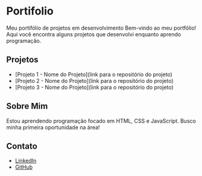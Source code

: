 # Portifolio
Meu portifólio de projetos em desenvolvimento
Bem-vindo ao meu portfólio! Aqui você encontra alguns projetos que desenvolvi enquanto aprendo programação.  

## Projetos  
- [Projeto 1 - Nome do Projeto](link para o repositório do projeto)  
- [Projeto 2 - Nome do Projeto](link para o repositório do projeto)  
- [Projeto 3 - Nome do Projeto](link para o repositório do projeto)  

## Sobre Mim  
Estou aprendendo programação focado em HTML, CSS e JavaScript. Busco minha primeira oportunidade na área!  

## Contato  
- [LinkedIn](www.linkedin.com/in/thiiagobc)  
- [GitHub](https://github.com/thiiagobc) 
